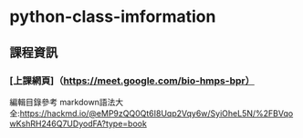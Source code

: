 # python-class-imformation
## 課程資訊
### [上課網頁]（https://meet.google.com/bio-hmps-bpr）

編輯目錄參考 markdown語法大全:https://hackmd.io/@eMP9zQQ0Qt6I8Uqp2Vqy6w/SyiOheL5N/%2FBVqowKshRH246Q7UDyodFA?type=book

